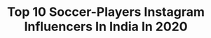 ---
title: Top 10 Soccer-Players Instagram Influencers In India In 2020
description: >-
  Find top soccer-players Instagram influencers in India in 2020. Most popular hashtags: #soccer #football #soccerskills #soccerplayer.
platform: Instagram
hits: 13
text_top: See the most popular Instagram accounts on inBeat.
text_bottom: Our search engine holds 13 Instagram influencers like this in India for you to work with.
profiles:
  - username: "sabareesh_007"
    fullname: >-
      Sabareesh.s
    bio: >-
      Street soccer player 🎥 Content creator ⚽ Contact:📩 DM 📍 Bangalore, India 🇮🇳 .Believe in yourself and you'll be unstoppable.
    location: "India"
    followers: 43496
    engagement: 1282
    commentsToLikes: 0.018553
    id: ck6uf7eibvcpv0j71npzdv4kn
    verified: false
    hashtags: "#soccer, #fcb, #futbol, #wow"
  - username: "theindianfootballer"
    fullname: >-
      Nitesh sharma | Footballer⚽
    bio: >-
      💳UEFA B Coach ( int) 📝HEAD COACH /OWNER @majazfc 🏟️ Ex-Barca Academy Coach 🏋️‍♂️Ex- @becurefit Trainer ⚽Personal Trainer ( PRO PLAYERS)
    location: "India"
    followers: 16235
    engagement: 774
    commentsToLikes: 0.039661
    id: ck6uf7f67vcty0j71zs2r8e80
    verified: false
    hashtags: "#passingdrill, #soccercoach, #london, #soccertime"
  - username: "neymar_die_heartz"
    fullname: >-
      Neymar Die Heartz
    bio: >-
      1% ᴄʜᴀɴᴄᴇ ᴀɴᴅ 99% ꜰᴀɪᴛʜ😎 @neymarjr ❤️ ɴᴇʏᴍᴀʀ ɪꜱ ᴏᴜʀ ʟɪꜰᴇ😘 ɴᴇʏᴍᴀʀʟᴏᴠᴇʀꜱ😍 ɴᴊʀ ꜰᴀɴ ᴘᴀɢᴇ✌️ #neymardieheartz ᴛʜᴇ ʙʀᴀᴢɪʟɪᴀɴ ꜱᴜʟᴛᴀɴ🇧🇷 ɴᴇʏᴍᴀʀᴢᴇᴛᴇ😎
    location: "India"
    followers: 60128
    engagement: 244
    commentsToLikes: 0.007549
    id: ck134aj17vhvw0i191d6dnxuq
    verified: false
    hashtags: "#neymar, #soccerlove, #parissaintgermain, #paris"
  - username: "football__keralam"
    fullname: >-
      Football keralam
    bio: >-
      🇮🇳ഒരു നാൾ ലോകകപ്പ് വേദിയിൽ ഈ ത്രിവർണ പതാകയും പാറി കളിക്കും😍 DM For Paid Promotion 📲 Old Account Disabled 17.3k Mashaallah❤️
    location: "India"
    followers: 16574
    engagement: 5087
    commentsToLikes: 0.008597
    id: ck8t3wg9i4qnn0j78c5jhoqom
    verified: false
    hashtags: "#soccerfan, #footballnews, #soccermom, #footballer"
  - username: "_jarsha_"
    fullname: >-
      ⚽️🥇jm⚽️
    bio: >-
      ⚽NATIONAL LEVEL FOOTBALL PLAYER 🏆STATE LEVEL ATHLETE JOLLY TYPE PERSON 😍OPTIMIST 😎LOVE NEGATIVE PEOPLE BECAUSE UR THE ONE WHO MOLDS ME ENTERED🌏2002
    location: "India"
    followers: 3190
    engagement: 1450
    commentsToLikes: 0.036587
    id: ckf5ul1qdla7u0j23dvgg92cv
    verified: false
    hashtags: "#art, #entrepreneur, #photography, #reels"
  - username: "soccer.trials"
    fullname: >-
      🇮🇳 Football Trials India
    bio: >-
      ⚽ #SoccerTrials Powered By @spotik.in 🏅Inspiring Quotes 🗞️ Indian Football News/Views ⛹️ Youth football
    location: "India"
    followers: 28678
    engagement: 1061
    commentsToLikes: 0.004681
    id: ck0tumpg47s7w0i19u929su95
    verified: false
    hashtags: "#soccerindia, #indianfootballteam, #soccer, #sportsquotes"
  - username: "jawad_gh_10"
    fullname: >-
      Jawad🧞‍♂️
    bio: >-
      Youth player of @kbeerschotva 👊🏽
    location: "India"
    followers: 4529
    engagement: 5019
    commentsToLikes: 0.017633
    id: ck9hacxnlc2r10j787artbpl4
    verified: false
    hashtags: "#fortheloveofit, #madeiraisland, #culersathome, #livingroomcup"
  - username: "fedegallego10"
    fullname: >-
      Fede Gallego Revetria
    bio: >-
      Si lo crees lo creas @northeastunitedfc player 🇺🇾 in 🇮🇳
    location: "India"
    followers: 17867
    engagement: 1700
    commentsToLikes: 0.025333
    id: ck6u0mjvdgk9x0j719ipik8q3
    verified: true
    hashtags: "#heroisl, #dreams, #northeastunitedfc, #countdown"
  - username: "humey_7"
    fullname: >-
      Iain Hume
    bio: >-
      • Proud Husband & Father • Professional Footballer • Former @canadasoccer MNT Player • UEFA B & Canadian B Licenced Coach • @iainhumelimitlesscoaching
    location: "India"
    followers: 181425
    engagement: 587
    commentsToLikes: 0.006874
    id: ck6u0mww8gmfv0j71z0moijdt
    verified: true
    hashtags: "#carschool, #leader, #custompassingboards, #soccer"
  - username: "deltafifa_"
    fullname: >-
      FIFA 21 Beta Leaks
    bio: >-
      ⏰ | Daily FIFA Content 🙏 | Free FIFA 21 Investments 💻 | Photoshop CC 2020 📩 | Dm me for Business inquiries
    location: "India"
    followers: 28734
    engagement: 562
    commentsToLikes: 0.031508
    id: ck5zpwzxgtih00i14l8rs0hs4
    verified: false
    hashtags: "#fifaworldcup2018, #fifa15ultimateteam, #icon, #fifa20"
---